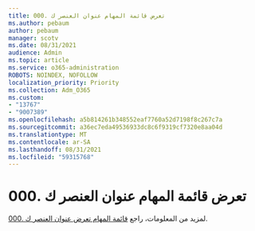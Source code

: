 ```yaml
---
title: تعرض قائمة المهام عنوان العنصر ك .000
ms.author: pebaum
author: pebaum
manager: scotv
ms.date: 08/31/2021
audience: Admin
ms.topic: article
ms.service: o365-administration
ROBOTS: NOINDEX, NOFOLLOW
localization_priority: Priority
ms.collection: Adm_O365
ms.custom:
- "13767"
- "9007389"
ms.openlocfilehash: a5b814261b348552eaf7760a52d7198f8c267c7a
ms.sourcegitcommit: a36ec7eda49536933dc8c6f9319cf7320e8aa04d
ms.translationtype: MT
ms.contentlocale: ar-SA
ms.lasthandoff: 08/31/2021
ms.locfileid: "59315768"
---
```

# <a name="task-list-shows-item-title-as-000"></a>تعرض قائمة المهام عنوان العنصر ك .000

لمزيد من المعلومات، راجع [قائمة المهام تعرض عنوان العنصر ك .000](https://docs.microsoft.com/sharepoint/troubleshoot/lists-and-libraries/task-list-shows-000).